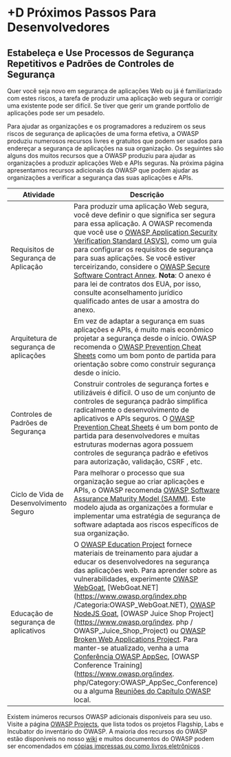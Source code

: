 # +D Próximos Passos Para Desenvolvedores

## Estabeleça e Use Processos de Segurança Repetitivos e Padrões de Controles de Segurança

Quer você seja novo em segurança de aplicações Web ou já é familiarizado com estes riscos, a tarefa de produzir uma aplicação web segura or corrigir uma existente pode ser difícil. Se tiver que gerir um grande portfolio de aplicações pode ser um pesadelo.

Para ajudar as organizações e os programadores a reduzirem os seus riscos de segurança de aplicações de uma forma efetiva, a OWASP produziu numerosos recursos livres e gratuitos que podem ser usados para endereçar a segurança de aplicações na sua organização. Os seguintes são alguns dos muitos recursos que a OWASP produziu para ajudar as organizações a produzir aplicações Web e APIs seguras. Na próxima página apresentamos recursos adicionais da OWASP que podem ajudar as organizações a verificar a segurança das suas aplicações e APIs.

| Atividade | Descrição |
| --- | --- |
| Requisitos de Segurança de Aplicação | Para produzir uma aplicação Web segura, você deve definir o que significa ser segura para essa aplicação. A OWASP recomenda que você use o [OWASP Application Security Verification Standard (ASVS)](https://www.owasp.org/index.php/ASVS), como um guia para configurar os requisitos de segurança para suas aplicações. Se você estiver terceirizando, considere o [OWASP Secure Software Contract Annex](https://www.owasp.org/index.php/OWASP_Secure_Software_Contract_Annex). **Nota**: O anexo é para lei de contratos dos EUA, por isso, consulte aconselhamento jurídico qualificado antes de usar a amostra do anexo. |
| Arquitetura de segurança de aplicações | Em vez de adaptar a segurança em suas aplicações e APIs, é muito mais econômico projetar a segurança desde o início. OWASP recomenda o [OWASP Prevention Cheat Sheets](https://www.owasp.org/index.php/OWASP_Cheat_Sheet_Series) como um bom ponto de partida para orientação sobre como construir segurança desde o início. |
| Controles de Padrões de Segurança | Construir controles de segurança fortes e utilizáveis é difícil. O uso de um conjunto de controles de segurança padrão simplifica radicalmente o desenvolvimento de aplicativos e APIs seguros. O [OWASP Prevention Cheat Sheets](https://www.owasp.org/index.php/OWASP_Cheat_Sheet_Series) é um bom ponto de partida para desenvolvedores e muitas estruturas modernas agora possuem controles de segurança padrão e efetivos para autorização, validação, CSRF , etc. |
| Ciclo de Vida de Desenvolvimento Seguro | Para melhorar o processo que sua organização segue ao criar aplicações e APIs, o OWASP recomenda [OWASP Software Assurance Maturity Model (SAMM)](https://www.owasp.org/index.php/OWASP_SAMM_Project). Este modelo ajuda as organizações a formular e implementar uma estratégia de segurança de software adaptada aos riscos específicos de sua organização. |
| Educação de segurança de aplicativos | O [OWASP Education Project](https://www.owasp.org/index.php/Category:OWASP_Education_Project) fornece materiais de treinamento para ajudar a educar os desenvolvedores na segurança das aplicações web. Para aprender sobre as vulnerabilidades, experimente [OWASP WebGoat](https://www.owasp.org/index.php/WebGoat), [WebGoat.NET](https://www.owasp.org/index.php /Categoria:OWASP_WebGoat.NET), [OWASP NodeJS Goat](https://www.owasp.org/index.php/OWASP_Node_js_Goat_Project), [OWASP Juice Shop Project](https://www.owasp.org/index. php / OWASP_Juice_Shop_Project) ou [OWASP Broken Web Applications Project](https://www.owasp.org/index.php/OWASP_Broken_Web_Applications_Project). Para manter-se atualizado, venha a uma [Conferência OWASP AppSec](https://www.owasp.org/index.php/Category:OWASP_AppSec_Conference), [OWASP Conference Training](https://www.owasp.org/index. php/Category:OWASP_AppSec_Conference) ou a alguma [Reuniões do Capítulo OWASP](https://www.owasp.org/index.php/Category:OWASP_Capítulo) local. |

Existem inúmeros recursos OWASP adicionais disponíveis para seu uso. Visite a página [OWASP Projects](https://www.owasp.org/index.php/Projects), que lista todos os projetos Flagship, Labs e Incubator do inventário do OWASP. A maioria dos recursos do OWASP estão disponíveis no nosso [wiki](https://www.owasp.org/) e muitos documentos do OWASP podem ser encomendados em [cópias impressas ou como livros eletrônicos](https://stores.lulu.com/owasp) .
